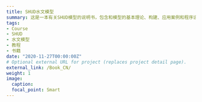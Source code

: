 ```yaml
---
title: SHUD水文模型
summary: 这是一本有关SHUD模型的说明书，包含和模型的基本理论、构建、应用案例和程序设计。本书不仅仅向模型用户介绍SHUD模型本身，更想为水文和地球工作中展示以水为媒的自然过程。
tags:
- Course
- SHUD
- 水文模型
- 教程
- 书籍
date: "2020-11-27T00:00:00Z"
# Optional external URL for project (replaces project detail page).
external_link: /Book_CN/
weight: 1
image:
  caption:
  focal_point: Smart
---
```

